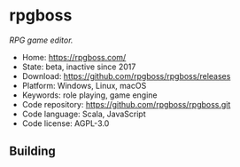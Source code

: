 # rpgboss

_RPG game editor._

- Home: https://rpgboss.com/
- State: beta, inactive since 2017
- Download: https://github.com/rpgboss/rpgboss/releases
- Platform: Windows, Linux, macOS
- Keywords: role playing, game engine
- Code repository: https://github.com/rpgboss/rpgboss.git
- Code language: Scala, JavaScript
- Code license: AGPL-3.0

## Building
